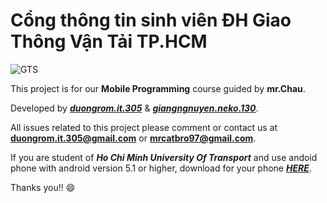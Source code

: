 # Cổng thông tin sinh viên ĐH Giao Thông Vận Tải TP.HCM

![GTS](https://ut.edu.vn/public/img/images/Tin2017/7-11%20Nhan%20dien%20thuong%20hieu.jpg)

This project is for our **Mobile Programming** course guided by **mr.Chau**.

Developed by [***duongrom.it.305***](https://www.facebook.com/duongrom.it.305) & [***giangngnuyen.neko.130***](https://www.facebook.com/kuro.neko.sora.ni.tobu).

All issues related to this project please comment or contact us at **duongrom.it.305@gmail.com** or **mrcatbro97@gmail.com**.

If you are student of ***Ho Chi Minh University Of Transport*** and use andoid phone with android version 5.1 or higher, download for your phone [***HERE***](https://drive.google.com/open?id=1b2xfBBFdTJwcT-try-Ht8V83csMatk6U).


Thanks you!! :smile:
